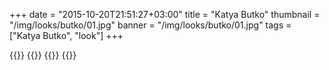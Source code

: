 +++
date = "2015-10-20T21:51:27+03:00"
title = "Katya Butko"
thumbnail = "/img/looks/butko/01.jpg"
banner = "/img/looks/butko/01.jpg"
tags = ["Katya Butko", "look"]
+++

{{<mkimage src="/img/looks/butko/01.jpg">}}
{{<mkimage src="/img/looks/butko/04.jpg">}}
{{<mkimage src="/img/looks/butko/05.jpg">}}
{{<mkimage src="/img/looks/butko/06.jpg">}}
